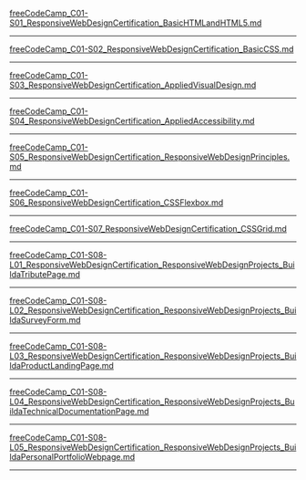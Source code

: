 [freeCodeCamp_C01-S01_ResponsiveWebDesignCertification_BasicHTMLandHTML5.md](https://github.com/genchau/freeCodeCampStudyNotes2019November/blob/master/freeCodeCamp_C01-S01_ResponsiveWebDesignCertification_BasicHTMLandHTML5.md)<hr />
[freeCodeCamp_C01-S02_ResponsiveWebDesignCertification_BasicCSS.md](https://github.com/genchau/freeCodeCampStudyNotes2019November/blob/master/freeCodeCamp_C01-S02_ResponsiveWebDesignCertification_BasicCSS.md)<hr />
[freeCodeCamp_C01-S03_ResponsiveWebDesignCertification_AppliedVisualDesign.md](https://github.com/genchau/freeCodeCampStudyNotes2019November/blob/master/freeCodeCamp_C01-S03_ResponsiveWebDesignCertification_AppliedVisualDesign.md)<hr />
[freeCodeCamp_C01-S04_ResponsiveWebDesignCertification_AppliedAccessibility.md](https://github.com/genchau/freeCodeCampStudyNotes2019November/blob/master/freeCodeCamp_C01-S04_ResponsiveWebDesignCertification_AppliedAccessibility.md)<hr />
[freeCodeCamp_C01-S05_ResponsiveWebDesignCertification_ResponsiveWebDesignPrinciples.md](https://github.com/genchau/freeCodeCampStudyNotes2019November/blob/master/freeCodeCamp_C01-S05_ResponsiveWebDesignCertification_ResponsiveWebDesignPrinciples.md)<hr />
[freeCodeCamp_C01-S06_ResponsiveWebDesignCertification_CSSFlexbox.md](https://github.com/genchau/freeCodeCampStudyNotes2019November/blob/master/freeCodeCamp_C01-S06_ResponsiveWebDesignCertification_CSSFlexbox.md)<hr />
[freeCodeCamp_C01-S07_ResponsiveWebDesignCertification_CSSGrid.md](https://github.com/genchau/freeCodeCampStudyNotes2019November/blob/master/freeCodeCamp_C01-S07_ResponsiveWebDesignCertification_CSSGrid.md)<hr />
[freeCodeCamp_C01-S08-L01_ResponsiveWebDesignCertification_ResponsiveWebDesignProjects_BuildaTributePage.md](https://github.com/genchau/freeCodeCampStudyNotes2019November/blob/master/freeCodeCamp_C01-S08-L01_ResponsiveWebDesignCertification_ResponsiveWebDesignProjects_BuildaTributePage.md)<hr />
[freeCodeCamp_C01-S08-L02_ResponsiveWebDesignCertification_ResponsiveWebDesignProjects_BuildaSurveyForm.md](https://github.com/genchau/freeCodeCampStudyNotes2019November/blob/master/freeCodeCamp_C01-S08-L02_ResponsiveWebDesignCertification_ResponsiveWebDesignProjects_BuildaSurveyForm.md)<hr />
[freeCodeCamp_C01-S08-L03_ResponsiveWebDesignCertification_ResponsiveWebDesignProjects_BuildaProductLandingPage.md](https://github.com/genchau/freeCodeCampStudyNotes2019November/blob/master/freeCodeCamp_C01-S08-L03_ResponsiveWebDesignCertification_ResponsiveWebDesignProjects_BuildaProductLandingPage.md)<hr />
[freeCodeCamp_C01-S08-L04_ResponsiveWebDesignCertification_ResponsiveWebDesignProjects_BuildaTechnicalDocumentationPage.md](https://github.com/genchau/freeCodeCampStudyNotes2019November/blob/master/freeCodeCamp_C01-S08-L04_ResponsiveWebDesignCertification_ResponsiveWebDesignProjects_BuildaTechnicalDocumentationPage.md)<hr />
[freeCodeCamp_C01-S08-L05_ResponsiveWebDesignCertification_ResponsiveWebDesignProjects_BuildaPersonalPortfolioWebpage.md](https://github.com/genchau/freeCodeCampStudyNotes2019November/blob/master/freeCodeCamp_C01-S08-L05_ResponsiveWebDesignCertification_ResponsiveWebDesignProjects_BuildaPersonalPortfolioWebpage.md)<hr />

